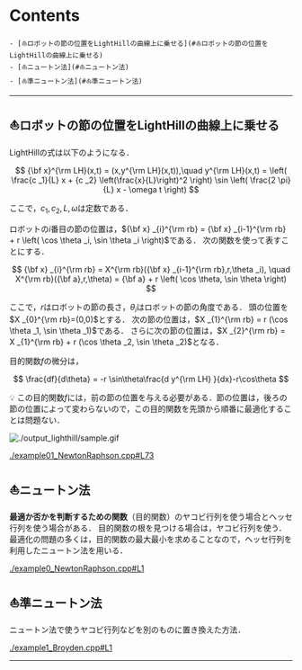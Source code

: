 # Contents

    - [⛵️ロボットの節の位置をLightHillの曲線上に乗せる](#⛵️ロボットの節の位置をLightHillの曲線上に乗せる)
    - [⛵️ニュートン法](#⛵️ニュートン法)
    - [⛵️準ニュートン法](#⛵️準ニュートン法)


---
## ⛵️ロボットの節の位置をLightHillの曲線上に乗せる 

LightHillの式は以下のようになる．

$$
{\bf x}^{\rm LH}(x,t) = (x,y^{\rm LH}(x,t)),\quad
y^{\rm LH}(x,t) = \left( \frac{c _1}{L} x + {c _2} \left(\frac{x}{L}\right)^2 \right) \sin \left( \frac{2 \pi}{L} x - \omega t \right)
$$

ここで，$`c _1, c _2, L, \omega`$は定数である．

ロボットの$`i`$番目の節の位置は，$`{\bf x} _{i}^{\rm rb} = {\bf x} _{i-1}^{\rm rb} + r \left( \cos \theta _i, \sin \theta _i \right)`$である．
次の関数を使って表すことにする．

$$
{\bf x} _{i}^{\rm rb} = X^{\rm rb}({\bf x} _{i-1}^{\rm rb},r,\theta _i),
\quad X^{\rm rb}({\bf a},r,\theta) = {\bf a} + r \left( \cos \theta, \sin \theta \right)
$$

ここで，$`r`$はロボットの節の長さ，$`\theta _i`$はロボットの節の角度である．
頭の位置を$`X _{0}^{\rm rb}=(0,0)`$とする．
次の節の位置は，$`X _{1}^{\rm rb} = r (\cos \theta _1, \sin \theta _1)`$である．
さらに次の節の位置は，$`X _{2}^{\rm rb} = X _{1}^{\rm rb} + r (\cos \theta _2, \sin \theta _2)`$となる．

目的関数$`f`$の微分は，

$$
\frac{df}{d\theta} = -r \sin\theta\frac{d y^{\rm LH} }{dx}-r\cos\theta
$$

💡 この目的関数$`f`$には，前の節の位置を与える必要がある．節の位置は，後ろの節の位置によって変わらないので，この目的関数を先頭から順番に最適化することは問題ない．

![./output_lighthill/sample.gif](output_lighthill/sample.gif)


[./example01_NewtonRaphson.cpp#L73](./example01_NewtonRaphson.cpp#L73)


## ⛵️ニュートン法 

**最適か否かを判断するための関数**（目的関数）のヤコビ行列を使う場合とヘッセ行列を使う場合がある．
目的関数の根を見つける場合は，ヤコビ行列を使う．
最適化の問題の多くは，目的関数の最大最小を求めることなので，ヘッセ行列を利用したニュートン法を用いる．


[./example0_NewtonRaphson.cpp#L1](./example0_NewtonRaphson.cpp#L1)


## ⛵️準ニュートン法 

ニュートン法で使うヤコビ行列などを別のものに置き換えた方法．


[./example1_Broyden.cpp#L1](./example1_Broyden.cpp#L1)


---
